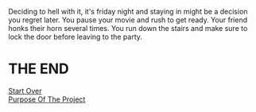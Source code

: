 Deciding to hell with it, it's friday night and staying in might be a decision you regret later. You pause your movie and rush to get ready. Your friend honks their horn several times. You run down the stairs and make sure to lock the door before leaving to the party.  
  
  
  # THE END #  
  [Start Over](invitation.md)  
  [Purpose Of The Project](../README.md)
